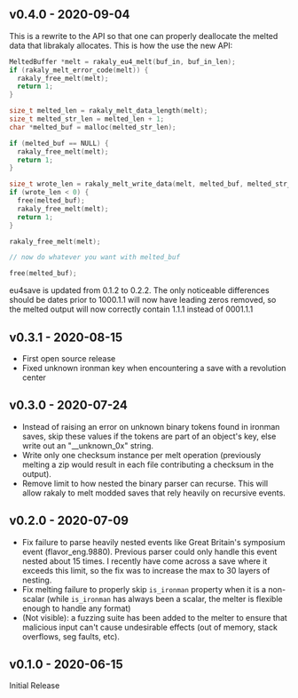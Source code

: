 ## v0.4.0 - 2020-09-04

This is a rewrite to the API so that one can properly deallocate the melted data that librakaly allocates. This is how the use the new API:

```c
MeltedBuffer *melt = rakaly_eu4_melt(buf_in, buf_in_len);
if (rakaly_melt_error_code(melt)) {
  rakaly_free_melt(melt);
  return 1;
}

size_t melted_len = rakaly_melt_data_length(melt);
size_t melted_str_len = melted_len + 1;
char *melted_buf = malloc(melted_str_len);

if (melted_buf == NULL) {
  rakaly_free_melt(melt);
  return 1;
}

size_t wrote_len = rakaly_melt_write_data(melt, melted_buf, melted_str_len);
if (wrote_len < 0) {
  free(melted_buf);
  rakaly_free_melt(melt);
  return 1;
}

rakaly_free_melt(melt);

// now do whatever you want with melted_buf

free(melted_buf);
```

eu4save is updated from 0.1.2 to 0.2.2. The only noticeable differences should be dates prior to 1000.1.1 will now have leading zeros removed, so the melted output will now correctly contain 1.1.1 instead of 0001.1.1

## v0.3.1 - 2020-08-15

- First open source release
- Fixed unknown ironman key when encountering a save with a revolution center

## v0.3.0 - 2020-07-24

- Instead of raising an error on unknown binary tokens found in ironman saves,
  skip these values if the tokens are part of an object's key, else write out
  an "__unknown_0x" string.
- Write only one checksum instance per melt operation (previously melting a
  zip would result in each file contributing a checksum in the output).
- Remove limit to how nested the binary parser can recurse. This will allow
  rakaly to melt modded saves that rely heavily on recursive events.

## v0.2.0 - 2020-07-09

- Fix failure to parse heavily nested events like Great Britain's symposium event (flavor_eng.9880). Previous parser could only handle this event nested about 15 times. I recently have come across a save where it exceeds this limit, so the fix was to increase the max to 30 layers of nesting.
- Fix melting failure to properly skip `is_ironman` property when it is a non-scalar (while `is_ironman` has always been a scalar, the melter is flexible enough to handle any format)
- (Not visible): a fuzzing suite has been added to the melter to ensure that malicious input can't cause undesirable effects (out of memory, stack overflows, seg faults, etc).

## v0.1.0 - 2020-06-15

Initial Release
